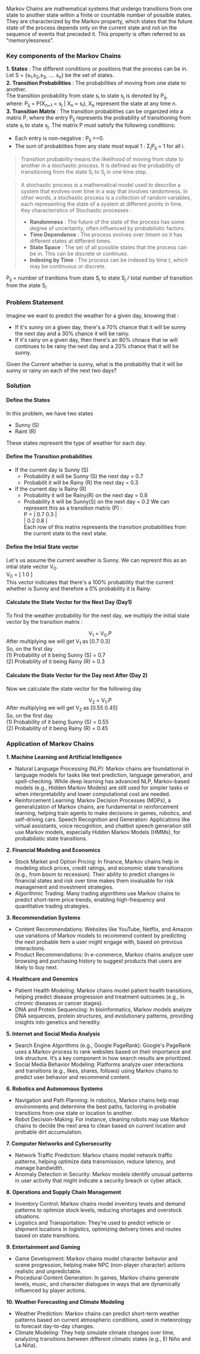 Markov Chains are mathematical systems that undergo transitions from one state to another state within a finite or countable number of possible states. They are characterized by the Markov property, which states that the future state of the process depends only on the current state and not on the sequence of events that preceded it. This property is often referred to as "memorylessness".

### Key components of the Markov Chains
**1. States** : The different conditions or positions that the process can be in.   
Let S = {s<sub>1</sub>,s<sub>2</sub>,s<sub>3</sub>, .... s<sub>n</sub>} be the set of states.  
**2. Transition Probabilities** : The probabilities of moving from one state to another.  
The transition probability from state s<sub>i</sub> to state s<sub>j</sub> is denoted by P<sub>ij</sub>,   
where: P<sub>ij</sub> = P(X<sub>n+1</sub> = s<sub>j</sub> | X<sub>n</sub> = s<sub>i</sub>), X<sub>n</sub> represent the state at any time n.  
**3. Transition Matrix** : The transition probablities can be organized into a matrix P, where the entry P<sub>ij</sub> represents the probability of transitioning from state s<sub>i</sub> to state s<sub>j</sub>. The matrix P must satisfy the following conditions:
- Each entry is non-negative : P<sub>ij</sub> >=0.
- The sum of probablities from any state must equal 1 : &Sigma;<sub>j</sub>P<sub>ij</sub> = 1 for all i.


> Transition probability means the likelihood of moving from state to another in a stochastic process. It is defined as the probability of transitioning from the state S<sub>i</sub> to S<sub>j</sub> in one time step.

> A stochastic process is a mathematical model used to describe a system that evolves over time in a way that involves randomness. In other words, a stochastic process is a collection of random variables, each representing the state of a system at different points in time.<br>
> Key characteristics of Stochastic processes :
> - **Randomness** : The future of the state of the process has some degree of uncertainty, often influenced by probabilistic factors.
> - **Time Dependence** : The process evolves over timem so it has different states at different times.
> - **State Space** : The set of all possible states that the process can be in. This can be discrete or continues.
> - **Indexing by Time** : The process can be indexed by time *t*, which may be continuous or discrete.

P<sub>ij</sub>  = number of tranitions from state S<sub>i</sub> to state S<sub>j</sub> / total number of transition from the state S<sub>i</sub>


### Problem Statement
Imagine we want to predict the weather for a given day, knowing that : 
- If it's sunny on a given day, there's a 70% chance that it will be sunny the next day and a 30% chance it will be rainy.
- If it's rainy on a given day, then there's an 80% chnace that iw will continues to be rainy the next day and a 20% chance that it will be sunny.

Given the Current whether is sunny, what is the probability that it will be sunny or rainy on each of the next two days?
### Solution
#### Define the States
In this problem, we have two states
- Sunny (S)
- Raint (R)

These states represent the type of weather for each day.
#### Define the Transition probabilities
- If the current day is Sunny (S)
  - Probability it will be Sunny (S) the next day  = 0.7
  - Probabilit it will be Rainy (R) the next day = 0.3
- If the current day is Rainy (R)
   - Probability it will be Rainy(R) on the next day = 0.8
   - Probability it will be Sunny(S) on the next day = 0.2
We can represent this as a transition matrix (P) :<br>
        P = | 0.7 0.3 |<br>
            | 0.2 0.8 |<br>
Each row of this matrix represents the transition probabilities from the current state to the next state.

#### Define the Intial State vector
Let's us assume the current weather is Sunny. We can represnt this as an intial state vector V<sub>0</sub>.<br>
V<sub>0</sub> = [ 1 0 ]<br>
This vector indicates that there's a 100% probability that the current whether is Sunny and therefore a 0% probability it is Rainy.
#### Calculate the State Vector for the Next Day (Day1)
To find the weather probability for the next day, we multiply the initial state vector by the transition matrix : <br>
<div align = "center">V<sub>1</sub> = V<sub>0</sub>.<i>P</i></div>
After multiplying we will get V<sub>1</sub> as [0.7 0.3]<br>
So, on the first day<br>
(1) Probability of it being Sunny (S) = 0.7<br>
(2) Probability of it being Rainy (R)  = 0.3<br>

#### Calculate the State Vector for the Day next After (Day 2)
Now we calculate the state vector for the following day<br>
<div align = "center">V<sub>2</sub> = V<sub>1</sub>.<i>P</i></div>
After multiplying we will get V<sub>2</sub> as [0.55 0.45]<br>
So, on the first day<br>
(1) Probability of it being Sunny (S) = 0.55<br>
(2) Probability of it being Rainy (R)  = 0.45<br>

### Application of Markov Chains
**1. Machine Learning and Artificial Intelligence**
- Natural Language Processing (NLP): Markov chains are foundational in language models for tasks like text prediction, language generation, and spell-checking. While deep learning has advanced NLP, Markov-based models (e.g., Hidden Markov Models) are still used for simpler tasks or when interpretability and lower computational cost are needed.
- Reinforcement Learning: Markov Decision Processes (MDPs), a generalization of Markov chains, are fundamental in reinforcement learning, helping train agents to make decisions in games, robotics, and self-driving cars.
Speech Recognition and Generation: Applications like virtual assistants, voice recognition, and chatbot speech generation still use Markov models, especially Hidden Markov Models (HMMs), for probabilistic state transitions.<br>

**2. Financial Modeling and Economics**
- Stock Market and Option Pricing: In finance, Markov chains help in modeling stock prices, credit ratings, and economic state transitions (e.g., from boom to recession). Their ability to predict changes in financial states and risk over time makes them invaluable for risk management and investment strategies.
- Algorithmic Trading: Many trading algorithms use Markov chains to predict short-term price trends, enabling high-frequency and quantitative trading strategies.<br>

**3. Recommendation Systems**
- Content Recommendations: Websites like YouTube, Netflix, and Amazon use variations of Markov models to recommend content by predicting the next probable item a user might engage with, based on previous interactions.
- Product Recommendations: In e-commerce, Markov chains analyze user browsing and purchasing history to suggest products that users are likely to buy next.<br>

**4. Healthcare and Genomics**
- Patient Health Modeling: Markov chains model patient health transitions, helping predict disease progression and treatment outcomes (e.g., in chronic diseases or cancer stages).
- DNA and Protein Sequencing: In bioinformatics, Markov models analyze DNA sequences, protein structures, and evolutionary patterns, providing insights into genetics and heredity.<br>

**5. Internet and Social Media Analysis**
- Search Engine Algorithms (e.g., Google PageRank): Google's PageRank uses a Markov process to rank websites based on their importance and link structure. It’s a key component in how search results are prioritized.
- Social Media Behavior Modeling: Platforms analyze user interactions and transitions (e.g., likes, shares, follows) using Markov chains to predict user behavior and recommend content.<br>

**6. Robotics and Autonomous Systems**
- Navigation and Path Planning: In robotics, Markov chains help map environments and determine the best paths, factoring in probable transitions from one state or location to another.
- Robot Decision-Making: For instance, cleaning robots may use Markov chains to decide the next area to clean based on current location and probable dirt accumulation.<br>

**7. Computer Networks and Cybersecurity**
- Network Traffic Prediction: Markov chains model network traffic patterns, helping optimize data transmission, reduce latency, and manage bandwidth.
- Anomaly Detection in Security: Markov models identify unusual patterns in user activity that might indicate a security breach or cyber attack.<br>

**8. Operations and Supply Chain Management**
- Inventory Control: Markov chains model inventory levels and demand patterns to optimize stock levels, reducing shortages and overstock situations.
- Logistics and Transportation: They’re used to predict vehicle or shipment locations in logistics, optimizing delivery times and routes based on state transitions.<br>

**9. Entertainment and Gaming**
- Game Development: Markov chains model character behavior and scene progression, helping make NPC (non-player character) actions realistic and unpredictable.
- Procedural Content Generation: In games, Markov chains generate levels, music, and character dialogues in ways that are dynamically influenced by player actions.<br>

**10. Weather Forecasting and Climate Modeling**
- Weather Prediction: Markov chains can predict short-term weather patterns based on current atmospheric conditions, used in meteorology to forecast day-to-day changes.
- Climate Modeling: They help simulate climate changes over time, analyzing transitions between different climatic states (e.g., El Niño and La Niña).
